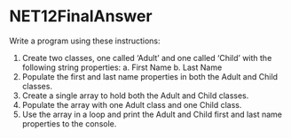 # NET12FinalAnswer

Write a program using these instructions:
1.    Create two classes, one called ‘Adult’ and one called ‘Child’ with the following string properties:
      a. First Name
      b. Last Name
2.    Populate the first and last name properties in both the Adult and Child classes.
3.    Create a single array to hold both the Adult and Child classes.
4.    Populate the array with one Adult class and one Child class. 
5.    Use the array in a loop and print the Adult and Child first and last name properties to the console.
